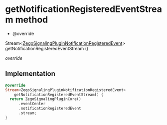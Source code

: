 


# getNotificationRegisteredEventStream method







- @override

Stream&lt;[ZegoSignalingPluginNotificationRegisteredEvent](../../zego_uikit_prebuilt_live_audio_room/ZegoSignalingPluginNotificationRegisteredEvent-class.md)> getNotificationRegisteredEventStream
()

_<span class="feature">override</span>_






## Implementation

```dart
@override
Stream<ZegoSignalingPluginNotificationRegisteredEvent>
    getNotificationRegisteredEventStream() {
  return ZegoSignalingPluginCore()
      .eventCenter
      .notificationRegisteredEvent
      .stream;
}
```







